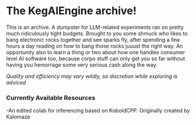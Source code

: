 # The KegAIEngine archive!
This is an archive. A dumpster for LLM-related experiments ran on pretty much ridiculously tight budgets. Brought to you some shmuck who likes to bang electronic rocks together and see sparks fly, after spending a few hours a day reading on how to bang those rocks juuust the right way. 
An opportunity also to learn a thing or two about how one handles consumer level AI software too, because corpo stuff can only get you so far without having you hemorrage some very serious cash along the way.

*Quality and efficiency may vary wildly, so discretion while exploring is adviced*

### Currently Available Resources

-An edited colab for inferencing based on KoboldCPP. Originally created by Kalomaze
